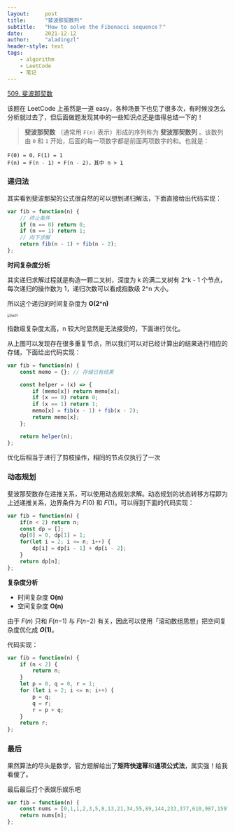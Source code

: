 ```yaml
---
layout:     post
title:      "斐波那契数列"
subtitle:   "How to solve the Fibonacci sequence？"
date:       2021-12-12
author:     "aladingzl"
header-style: text
tags:
    - algorithm
    - LeetCode
    - 笔记
---
```


[509. 斐波那契数](https://leetcode-cn.com/problems/fibonacci-number/)

该题在 LeetCode 上虽然是一道 easy，各种场景下也见了很多次，有时候没怎么分析就过去了，但后面做题发现其中的一些知识点还是值得总结一下的！

> **斐波那契数** （通常用 `F(n)` 表示）形成的序列称为 **斐波那契数列** 。该数列由 `0` 和 `1` 开始，后面的每一项数字都是前面两项数字的和。也就是：

```
F(0) = 0，F(1) = 1
F(n) = F(n - 1) + F(n - 2)，其中 n > 1
```

### 递归法

其实看到斐波那契的公式很自然的可以想到递归解法，下面直接给出代码实现：

```javascript
var fib = function(n) {
  	// 终止条件
    if (n == 0) return 0;
    if (n == 1) return 1;
  	// 向下求解
    return fib(n - 1) + fib(n - 2);
};
```

**时间复杂度分析**

其实递归求解过程就是构造一颗二叉树，深度为 k 的满二叉树有 2^k - 1 个节点，每次递归的操作数为 1，递归次数可以看成指数级 2^n 大小。

所以这个递归的时间复杂度为 **O(2^n)**

<img src="https://cdn.jsdelivr.net/gh/aladingzl/PicGoCDN//img/fib01.jpg" alt="fib01" style="zoom: 50%;" />

指数级复杂度太高，n 较大时显然是无法接受的，下面进行优化。

从上图可以发现存在很多重复节点，所以我们可以对已经计算出的结果进行相应的存储，下面给出代码实现：

```javascript
var fib = function(n) {
    const memo = {}; // 存储已有结果

    const helper = (x) => {
        if (memo[x]) return memo[x];
        if (x == 0) return 0;
        if (x == 1) return 1;
        memo[x] = fib(x - 1) + fib(x - 2);
        return memo[x];
    };

    return helper(n);
};
```

优化后相当于进行了剪枝操作，相同的节点仅执行了一次

### 动态规划

斐波那契数存在递推关系，可以使用动态规划求解。动态规划的状态转移方程即为上述递推关系，边界条件为 *F*(0) 和 *F*(1)。可以得到下面的代码实现：

```javascript
var fib = function(n) {
    if(n < 2) return n;
    const dp = [];
    dp[0] = 0, dp[1] = 1;
    for(let i = 2; i <= n; i++) {
        dp[i] = dp[i - 1] + dp[i - 2];
    }
    return dp[n];
};
```

**复杂度分析**

- 时间复杂度 **O(n)**
- 空间复杂度 **O(n)**

由于 *F*(*n*) 只和 *F*(*n*−1) 与 *F*(*n*−2) 有关，因此可以使用「滚动数组思想」把空间复杂度优化成 ***O*(1)**。

代码实现：

```javascript
var fib = function(n) {
    if (n < 2) {
        return n;
    }
    let p = 0, q = 0, r = 1;
    for (let i = 2; i <= n; i++) {
        p = q;
        q = r;
        r = p + q;
    }
    return r;
};
```

### 最后

果然算法的尽头是数学，官方题解给出了**矩阵快速幂**和**通项公式法**，属实强！给我看傻了。

最后最后打个表娱乐娱乐吧

```javascript
var fib = function(n) {
    const nums = [0,1,1,2,3,5,8,13,21,34,55,89,144,233,377,610,987,1597,2584,4181,6765,10946,17711,28657,46368,75025,121393,196418,317811,514229,832040];
    return nums[n];
};
```

